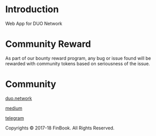 # Introduction
Web App for DUO Network

# Community Reward
As part of our bounty reward program, any bug or issue found will be rewarded with community tokens based on seriousness of the issue.

# Community
[duo.network](https://duo.network)

[medium](https://medium.com/duo-network)

[telegram](https://t.me/duonetwork)

Copyrights © 2017-18 FinBook. All Rights Reserved. 
